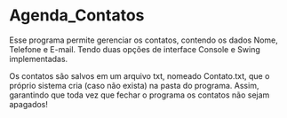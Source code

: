 # Agenda_Contatos
Esse programa permite gerenciar os contatos, contendo os dados Nome, Telefone e E-mail. Tendo duas opções de interface Console e Swing implementadas.

Os contatos são salvos em um arquivo txt, nomeado Contato.txt, que o próprio sistema cria (caso não exista) na pasta do programa. Assim, garantindo que toda vez que fechar o programa os contatos não sejam apagados!
